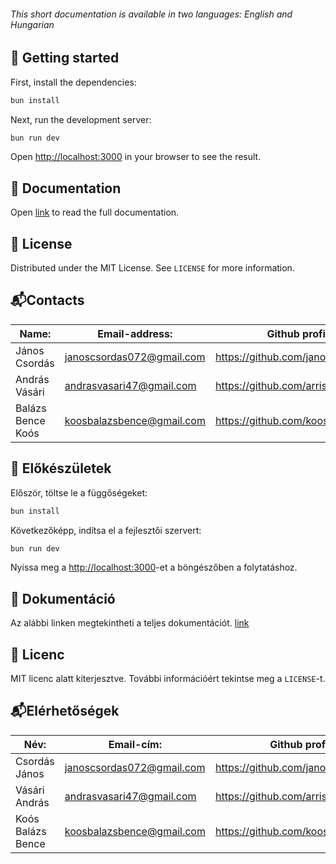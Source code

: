 ###### *This short documentation is available in two languages: English and Hungarian*

## 🚀 Getting started
First, install the dependencies:

```bash
bun install
```

Next, run the development server:

```bash
bun run dev
```

Open [http://localhost:3000](http://localhost:3000) in your browser to see the result.

## 📖 Documentation
Open [link](https://docs.planitapp.hu/) to read the full documentation.

## 📄 License
Distributed under the MIT License. See `LICENSE` for more information.

## 📬Contacts

| Name:             | Email-address:            | Github profile:                    |
| ----------------- | ------------------------- | ---------------------------------- |
| János Csordás     | janoscsordas072@gmail.com | https://github.com/janoscsordas    |
| András Vásári     | andrasvasari47@gmail.com  | https://github.com/arris05         |
| Balázs Bence Koós | koosbalazsbence@gmail.com | https://github.com/koosbalazsbence |

## 🚀 Előkészületek

Először, töltse le a függőségeket:

```bash
bun install
```

Következőképp, indítsa el a fejlesztői szervert:

```bash
bun run dev
```

Nyissa meg a [http://localhost:3000](http://localhost:3000)-et a böngészőben a folytatáshoz.

## 📖 Dokumentáció
Az alábbi linken megtekintheti a teljes dokumentációt. [link](https://docs.planitapp.hu/)

## 📄 Licenc
MIT licenc alatt kiterjesztve. További információért tekintse meg a `LICENSE`-t.

## 📬Elérhetőségek

| Név:              | Email-cím:            | Github profil:                    |
| ----------------- | ------------------------- | ---------------------------------- |
| Csordás János     | janoscsordas072@gmail.com | https://github.com/janoscsordas    |
| Vásári András     | andrasvasari47@gmail.com  | https://github.com/arris05         |
| Koós Balázs Bence | koosbalazsbence@gmail.com | https://github.com/koosbalazsbence |
